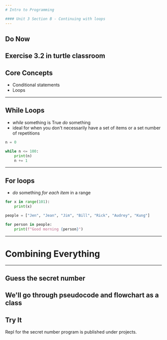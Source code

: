 ```yaml
---
# Intro to Programming

#### Unit 3 Section B - Continuing with loops
---
```

## Do Now

Exercise 3.2 in turtle classroom
---
## Core Concepts

* Conditional statements
* Loops
---
## While Loops

* *while* something is True *do* something
* ideal for when you don't necessarily have a set of items or a set number of repetitions

```python
n = 0

while n <= 100:
    print(n)
    n += 1
```
---
## For loops

* *do* something *for each item* in a range

```python
for x in range(101):
    print(x)
```

```python
people = ["Jen", "Jean", "Jim", "Bill", "Rick", "Audrey", "Kung"]

for person in people:
    print(f"Good morning {person}")
```
---
# Combining Everything
---
## Guess the secret number

We'll go through pseudocode and flowchart as a class
---
## Try It

Repl for the secret number program is published under projects.
